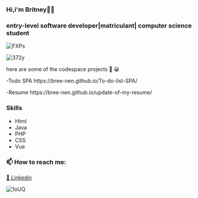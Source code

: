 ### Hi,i'm Britney👋🦋

<h3>entry-level software developer|matriculant| computer science student</h3>

![FXPs](https://user-images.githubusercontent.com/99203626/212472374-3fab3beb-26d3-4672-b447-6b0cffe094f9.gif)




![372y](https://user-images.githubusercontent.com/99203626/212472248-fc0eb460-88d7-4a55-84c4-d46c892e3224.gif)


here are some of the codespace projects 🌈 😀
<p align="left">-Todo SPA  https://bree-nen.github.io/To-do-list-SPA/ </p>
<p>-Resume https://bree-nen.github.io/update-of-my-resume/ </p>


<!--
**bree-nen/bree-nen** is a ✨ _special_ ✨ repository because its `README.md` (this file) appears on your GitHub profile.

Here are some ideas to get you started:

- 🔭 I’m currently working on 
- 🌱 I’m currently learning MySql
- 👯 I’m looking to collaborate on ...
- 🤔 I’m looking for help with ...
- 💬 Ask me about ...
- ...
- 😄 Pronouns: she/her
- ⚡ Fun fact: ...
-->
 
 <h3>Skills</h3>
 <ul> 
  <li>Html</li>
  <li>Java</li>
   <li>PHP</li>
   <li>CSS</li>
   <li>Vue</li>
</ul>

<h3> 📫 How to reach me:</h3>
<p align="left">
<a href="https://www.linkedin.com/in/britney-nenwalwi-5b5898240/"> 📝 Linkedin</a>
</p>

![1oUQ](https://user-images.githubusercontent.com/99203626/212472317-0f8aa3c5-ff21-4ebb-a9d0-fe6b2cde0d19.gif)

